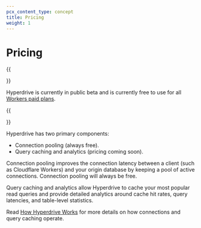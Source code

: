 ```yaml
---
pcx_content_type: concept
title: Pricing
weight: 1
---
```


# Pricing

{{<Aside type="note" header="Hyperdrive beta">}}

Hyperdrive is currently in public beta and is currently free to use for all [Workers paid plans](/workers/platform/pricing/).

{{</Aside>}}

Hyperdrive has two primary components:

- Connection pooling (always free).
- Query caching and analytics (pricing coming soon).

Connection pooling improves the connection latency between a client (such as Cloudflare Workers) and your origin database by keeping a pool of active connections. Connection pooling will always be free.

Query caching and analytics allow Hyperdrive to cache your most popular read queries and provide detailed analytics around cache hit rates, query latencies, and table-level statistics.

Read [How Hyperdrive Works](/hyperdrive/configuration/how-hyperdrive-works/) for more details on how connections and query caching operate.

